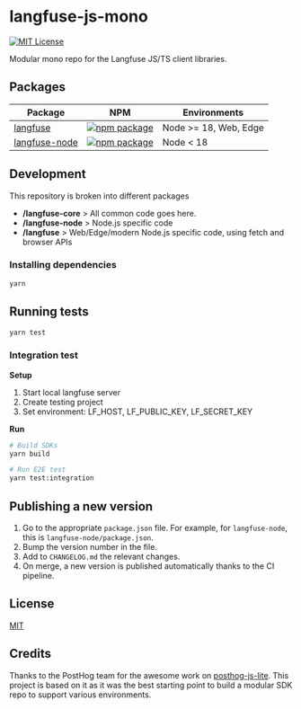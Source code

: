 # langfuse-js-mono

[![MIT License](https://img.shields.io/badge/License-MIT-red.svg?style=flat-square)](https://opensource.org/licenses/MIT)

Modular mono repo for the Langfuse JS/TS client libraries.

## Packages

| Package                          | NPM                                                                                                                         | Environments          |
| -------------------------------- | --------------------------------------------------------------------------------------------------------------------------- | --------------------- |
| [langfuse](./langfuse)           | [![npm package](https://img.shields.io/npm/v/langfuse?style=flat-square)](https://www.npmjs.com/package/langfuse)           | Node >= 18, Web, Edge |
| [langfuse-node](./langfuse-node) | [![npm package](https://img.shields.io/npm/v/langfuse-node?style=flat-square)](https://www.npmjs.com/package/langfuse-node) | Node < 18             |

## Development

This repository is broken into different packages

- **/langfuse-core** > All common code goes here.
- **/langfuse-node** > Node.js specific code
- **/langfuse** > Web/Edge/modern Node.js specific code, using fetch and browser APIs

### Installing dependencies

```sh
yarn
```

## Running tests

```sh
yarn test
```

### Integration test

**Setup**

1. Start local langfuse server
2. Create testing project
3. Set environment: LF_HOST, LF_PUBLIC_KEY, LF_SECRET_KEY

**Run**

```sh
# Build SDKs
yarn build

# Run E2E test
yarn test:integration
```

## Publishing a new version

1. Go to the appropriate `package.json` file. For example, for `langfuse-node`, this is `langfuse-node/package.json`.
2. Bump the version number in the file.
3. Add to `CHANGELOG.md` the relevant changes.
4. On merge, a new version is published automatically thanks to the CI pipeline.

## License

[MIT](LICENSE)

## Credits

Thanks to the PostHog team for the awesome work on [posthog-js-lite](https://github.com/PostHog/posthog-js-lite). This project is based on it as it was the best starting point to build a modular SDK repo to support various environments.
